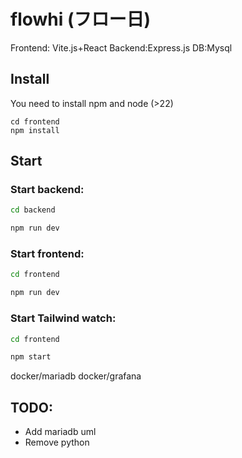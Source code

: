 # flowhi (フロー日)

Frontend: Vite.js+React
Backend:Express.js
DB:Mysql

## Install
You need to install npm and node (>22)
```
cd frontend
npm install 
```

## Start
### Start backend: 
```bash
cd backend 

npm run dev
```

### Start frontend:
```bash
cd frontend

npm run dev
```

### Start Tailwind watch:
```bash
cd frontend

npm start
```

docker/mariadb
docker/grafana

## TODO:
- Add mariadb uml 
- Remove python
